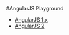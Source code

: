 #AngularJS Playground

- [AngularJS 1.x](https://github.com/dan-lyn/angularjs-playground/tree/master/ng1)
- [AngularJS 2](https://github.com/dan-lyn/angularjs-playground/tree/master/ng2)
